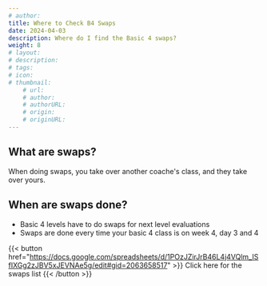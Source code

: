 ```yaml
---
# author: 
title: Where to Check B4 Swaps
date: 2024-04-03
description: Where do I find the Basic 4 swaps?
weight: 8
# layout: 
# description: 
# tags: 
# icon: 
# thumbnail: 
    # url: 
    # author: 
    # authorURL: 
    # origin: 
    # originURL: 
---
```


## What are swaps?

When doing swaps, you take over another coache's class, and they take over yours.

## When are swaps done?

- Basic 4 levels have to do swaps for next level evaluations
- Swaps are done every time your basic 4 class is on week 4, day 3 and 4

{{< button href="https://docs.google.com/spreadsheets/d/1POzJZirJrB46L4j4VQlm_ISfIXGg2zJBV5xJEVNAe5g/edit#gid=2063658517" >}}
Click here for the swaps list
{{< /button >}}
